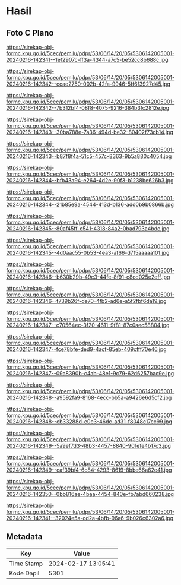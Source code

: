 # Hasil

## Foto C Plano

https://sirekap-obj-formc.kpu.go.id/5cec/pemilu/pdpr/53/06/14/20/05/5306142005001-20240216-142341--1ef2907c-ff3a-4344-a7c5-be52cc8b688c.jpg

https://sirekap-obj-formc.kpu.go.id/5cec/pemilu/pdpr/53/06/14/20/05/5306142005001-20240216-142342--ccae2750-002b-42fa-9946-5ff6f3927d45.jpg

https://sirekap-obj-formc.kpu.go.id/5cec/pemilu/pdpr/53/06/14/20/05/5306142005001-20240216-142342--7b312bf4-08f8-4075-9216-384b3fc2812e.jpg

https://sirekap-obj-formc.kpu.go.id/5cec/pemilu/pdpr/53/06/14/20/05/5306142005001-20240216-142343--30ba788e-7a36-494d-be32-80402f73cb14.jpg

https://sirekap-obj-formc.kpu.go.id/5cec/pemilu/pdpr/53/06/14/20/05/5306142005001-20240216-142343--b87f8f4a-51c5-457c-8363-9b5a880c4054.jpg

https://sirekap-obj-formc.kpu.go.id/5cec/pemilu/pdpr/53/06/14/20/05/5306142005001-20240216-142344--bfb43a94-e264-4d2e-90f3-b1238be626b3.jpg

https://sirekap-obj-formc.kpu.go.id/5cec/pemilu/pdpr/53/06/14/20/05/5306142005001-20240216-142344--21b85e9a-4544-413d-b136-add0b9b0866b.jpg

https://sirekap-obj-formc.kpu.go.id/5cec/pemilu/pdpr/53/06/14/20/05/5306142005001-20240216-142345--80af45ff-c541-4318-84a2-0bad793a4bdc.jpg

https://sirekap-obj-formc.kpu.go.id/5cec/pemilu/pdpr/53/06/14/20/05/5306142005001-20240216-142345--4d0aac55-0b53-4ea3-af66-d7f5aaaaa101.jpg

https://sirekap-obj-formc.kpu.go.id/5cec/pemilu/pdpr/53/06/14/20/05/5306142005001-20240216-142346--b630b29b-49c3-44fe-8f91-c8cd025e2eff.jpg

https://sirekap-obj-formc.kpu.go.id/5cec/pemilu/pdpr/53/06/14/20/05/5306142005001-20240216-142346--f739b26f-de70-4fb2-ad6e-a5f2fbf6da19.jpg

https://sirekap-obj-formc.kpu.go.id/5cec/pemilu/pdpr/53/06/14/20/05/5306142005001-20240216-142347--c70564ec-3f20-4611-9f81-87c0aec58804.jpg

https://sirekap-obj-formc.kpu.go.id/5cec/pemilu/pdpr/53/06/14/20/05/5306142005001-20240216-142347--fce78bfe-ded9-4acf-85eb-409cfff70e46.jpg

https://sirekap-obj-formc.kpu.go.id/5cec/pemilu/pdpr/53/06/14/20/05/5306142005001-20240216-142347--09a8390b-c4ab-48e1-9c79-62d6257bac9e.jpg

https://sirekap-obj-formc.kpu.go.id/5cec/pemilu/pdpr/53/06/14/20/05/5306142005001-20240216-142348--a9592fa9-8168-4ecc-bb5a-a9426e6d5cf2.jpg

https://sirekap-obj-formc.kpu.go.id/5cec/pemilu/pdpr/53/06/14/20/05/5306142005001-20240216-142348--cb33288d-e0e3-46dc-ad31-f8048c17cc99.jpg

https://sirekap-obj-formc.kpu.go.id/5cec/pemilu/pdpr/53/06/14/20/05/5306142005001-20240216-142349--5a9ef7d3-48b3-4457-8840-901efe4b17c3.jpg

https://sirekap-obj-formc.kpu.go.id/5cec/pemilu/pdpr/53/06/14/20/05/5306142005001-20240216-142349--caf39bf4-6c84-4293-8619-8bbe66a62e41.jpg

https://sirekap-obj-formc.kpu.go.id/5cec/pemilu/pdpr/53/06/14/20/05/5306142005001-20240216-142350--0bb816ae-4baa-4454-840e-fb7abd660238.jpg

https://sirekap-obj-formc.kpu.go.id/5cec/pemilu/pdpr/53/06/14/20/05/5306142005001-20240216-142341--32024e5a-cd2a-4bfb-96a6-9b026c6302a6.jpg


## Metadata

| Key        | Value               |
| ---------- | ------------------- |
| Time Stamp | 2024-02-17 13:05:41 |
| Kode Dapil | 5301                |



